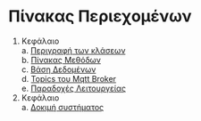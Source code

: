# Πίνακας Περιεχομένων
1. Κεφάλαιο  
  a. [Περιγραφή των κλάσεων](Class-Description)  
  b. [Πίνακας Μεθόδων](Function-Description)  
  c. [Βάση Δεδομένων](DataBase)  
  d. [Topics του Mqtt Broker](MQTT-Topics)  
  e. [Παραδοχές Λειτουργείας](Miscellaneous)
2. Κεφάλαιο  
  a. [Δοκιμή συστήματος](System-Testing)